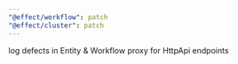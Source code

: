 ```yaml
---
"@effect/workflow": patch
"@effect/cluster": patch
---
```


log defects in Entity & Workflow proxy for HttpApi endpoints

